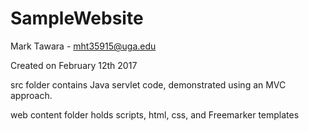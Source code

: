 # SampleWebsite
Mark Tawara - mht35915@uga.edu

Created on February 12th 2017

src folder contains Java servlet code, demonstrated using an MVC approach.

web content folder holds scripts, html, css, and Freemarker templates
